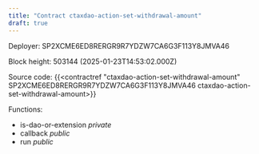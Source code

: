 ```yaml
---
title: "Contract ctaxdao-action-set-withdrawal-amount"
draft: true
---
```

Deployer: SP2XCME6ED8RERGR9R7YDZW7CA6G3F113Y8JMVA46


 



Block height: 503144 (2025-01-23T14:53:02.000Z)

Source code: {{<contractref "ctaxdao-action-set-withdrawal-amount" SP2XCME6ED8RERGR9R7YDZW7CA6G3F113Y8JMVA46 ctaxdao-action-set-withdrawal-amount>}}

Functions:

* is-dao-or-extension _private_
* callback _public_
* run _public_

